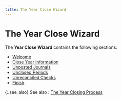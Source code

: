 ```yaml
---
title: The Year Close Wizard
---
```


# The Year Close Wizard


The **Year Close Wizard** contains the following sections:

- [Welcome]({{site.acc_baseurl}}/year-end-closing/year-close-wizard/welcome_year_close_wizard.html)
- [Close Year Information]({{site.acc_baseurl}}/year-end-closing/year-close-wizard/close_year_information_year_close_wizard.html)
- [Unposted Journals]({{site.acc_baseurl}}/year-end-closing/year-close-wizard/unposted_journals_year_close_wizard.html)
- [Unclosed Periods]({{site.acc_baseurl}}/year-end-closing/year-close-wizard/unclosed_periods_year_close_wizard.html)
- [Unreconciled Checks]({{site.acc_baseurl}}/year-end-closing/year-close-wizard/unreconciled_checks_year_close_wizard.html)
- [Finish]({{site.acc_baseurl}}/year-end-closing/year-close-wizard/finish_year_close_wizard.html)



{:.see_also}
See also
: [The Year Closing Process]({{site.acc_baseurl}}/year-end-closing/year-close-wizard/the_year_end_closing_process.html)
